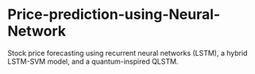 # Price-prediction-using-Neural-Network
Stock price forecasting using recurrent neural networks (LSTM), a hybrid LSTM-SVM model, and a quantum-inspired QLSTM.
